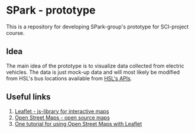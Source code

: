 SPark - prototype
=================

This is a repository for developing SPark-group's prototype for SCI-project course.

Idea
----
The main idea of the prototype is to visualize data collected from electric
vehicles. The data is just mock-up data and will most likely be modified from
HSL's bus locations available from [HSL's APIs](http://dev.hsl.fi).

Useful links
------------

1. [Leaflet - js-library for interactive maps](http://leafletjs.com/)
2. [Open Street Maps - open source maps](https://www.openstreetmap.org/)
3. [One tutorial for using Open Street Maps with Leaflet](https://switch2osm.org/using-tiles/getting-started-with-leaflet/)
